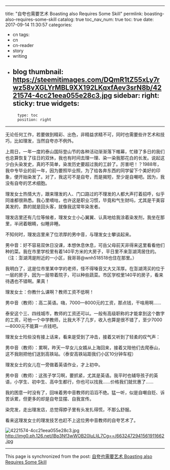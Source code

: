 
---
title: "自夸也需要艺术 Boasting also Requires Some Skill"
permlink: boasting-also-requires-some-skill
catalog: true
toc_nav_num: true
toc: true
date: 2017-09-14 11:30:57
categories:
- cn
tags:
- cn
- cn-reader
- story
- writing
- blog
thumbnail: https://steemitimages.com/DQmR1tZ55xLy7rwz58vXGLYrMBL9XX192LKqxfAev3srN8b/4221574-4cc21eea055e28c3.jpg
sidebar:
    right:
        sticky: true
widgets:
    -
        type: toc
        position: right
---


无论任何工作，若要做到精彩、出色，非精益求精不可，同时也需要些许艺术和技巧，比如理发，当然自夸亦不例外。

上周日，一年一度的泰山国际登山节的各种活动渐渐落下帷幕，忙碌了多日的我们也总算恢复了往日的双休，我也有时间去理一理、染一染我那花白的长发。说起这少白头染发史，真的不简单，染发历史要超过我的工龄了。厉害吧！？1988年，我中专毕业的前一年，因为要照毕业照，为了给各奔东西的同学留下个美好的印象，便开始染发了。对了，我这可不是自夸，而是揭短，至少是自嘲吧。因为，我没有自夸的艺术细胞。

理发女士热情大方，跟来理发的人、门口路过的不理发的人都大声打着招呼，似乎同谁都很熟悉。我心里嘀咕，也许这是职业习惯，毕竟和气生财吗，尤其是干美容美发的，靠的就是回头客，就像我这常年染发者。

理发店里还有几位等候者，理发女士小心翼翼、认真地给我涂着染发剂，我坐在那里，半闭着眼睛，似睡非睡。

不知何时，理发店里来了位浓厚的男中音，与理发女士攀谈起来。

男中音：好不容易双休日没课，本想休息休息，可岳父母前天非得来这里看看他们种的菜。我在市里学校里有着140平方米的大房子，平日里不来澎湖湾居住的。（注：澎湖湾是附近的一小区，我哥哥@wnh518518也住在那里。）

我明白了，这是位市里某中学的老师，怪不得嗓音又大又浑厚。在澎湖湾买的位于一层的房子，因为一层带着院子，可以种些蔬菜。市区学校里140平的房子，看来待遇也不错啊。果真！

理发女士：你教什么课啊？教师工资不低啊！

男中音（教师）：高二英语。嗨，7000—8000元的工资，那点钱，干啥用啊……

泰安这个三、四线城市，教师的工资还可以。一般有高级职称的才能拿到这个数字的工资，可他一个中学教师，比我大不了几岁，收入也算是很不错了，至少7000—8000元不能算一点钱吧。

理发女士险些没有接上话来，看来是受到了冲击，接着又听到了轻柔的叹气声：

男中音（教师）：累啊，昨天一早女儿女婿从上海回来，接着又陪他们去爬泰山，这不我刚把他们送到高铁站。（泰安高铁站距我们小区10分钟车程）

理发女士的女儿在一旁做着英语作业，才上初中。

男中音（教师）：这孩子学习啊，要抓紧，尤其是英语。我平时也辅导孩子的英语，小学生、初中生、高中生都行，你也可以找我……价格我们就优惠了……

我的困意一时没有了，回味着男中音教师的滔滔不绝。猛一听，似是自嘲自贬、诉苦诉累，但更多的却是自夸显摆、自我宣传。

染完发，走出理发店，总觉得脖子里有头发扎得慌，不那么舒服。

看来这理发女士的理发技艺也赶不上这位男中音教师的自夸艺术了。
	
![4221574-4cc21eea055e28c3.jpg](https://steemitimages.com/DQmR1tZ55xLy7rwz58vXGLYrMBL9XX192LKqxfAev3srN8b/4221574-4cc21eea055e28c3.jpg)
http://img0.ph.126.net/lBp3Nf3wWOB20IuLIjL7Cg==/6632472941561911662.jpg

- - -

This page is synchronized from the post: [自夸也需要艺术 Boasting also Requires Some Skill](https://steemit.com/@bring/boasting-also-requires-some-skill)
